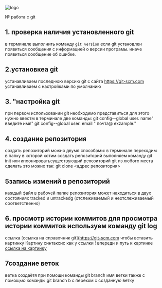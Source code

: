 ![logo](C:\Users\Home\Desktop\rabota\Git-Logo-2Color.png) 

№ работа с git


## 1. проверка наличия установленного git

в терминале выполнить команду `git version`
если git установлен появиться сообщения с информацией о версии програмы. иначе появиться сообщение об ошибке. 
## 2.установкеа git
устанавливаем последнюю версию git c сайта  https://git-scm.com
устанавливаем с настройками по умолчанию
## 3. "настройка git
при первом использовании git необходимо представиться для этого нужно ввестм в терминале две команды:
git config--global user. name" введите имя"
git config--global user. email " почта@ exzample." 
## 4. coздание репозитория
создать репозиторий можно двумя способами:
 в терминале переходим в папку в которой хотим создать репозиторий выполняем команду git init
или кпоонироватьсуществующий репозиторий git из любого места
сделать это можно так:
git clone <адрес репозитория>
## 5запись измений в репозиторий
каждый файл в рабочей папке репозитория может находиться в двух состояниях tracked и untrackedg (отслеживаемый и неотслеживаемый соответственно)
## 6. просмотр истории коммитов для просмотра истории коммитов используем команду git log
ссылка [ccылка на  справочник git](https://git-scm.com
чтобы вставить картинку Картину синтаксис как у ссылки ! впереди и путь к картинке
[ccылка на картинку](!)
## 7создание веток
ветка создаётя при помощи команды git branch имя ветки также с помощью  команды git branch b c перехом с созданную ветку 
